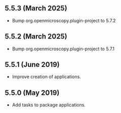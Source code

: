 5.5.3 (March 2025)
------------------

- Bump org.openmicroscopy.plugin-project to 5.7.2

5.5.2 (March 2025)
------------------

- Bump org.openmicroscopy.plugin-project to 5.7.1

5.5.1 (June 2019)
----------------

- Improve creation of applications.

5.5.0 (May 2019)
----------------

- Add tasks to package applications.
